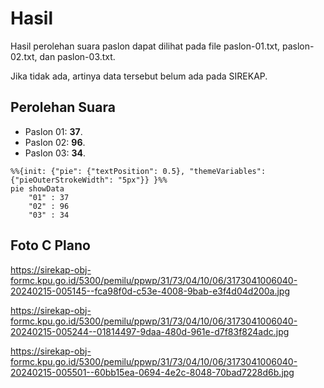 # Hasil

Hasil perolehan suara paslon dapat dilihat pada file paslon-01.txt, paslon-02.txt, dan paslon-03.txt.

Jika tidak ada, artinya data tersebut belum ada pada SIREKAP.

## Perolehan Suara

 * Paslon 01: **37**.
 * Paslon 02: **96**.
 * Paslon 03: **34**.

```mermaid
%%{init: {"pie": {"textPosition": 0.5}, "themeVariables": {"pieOuterStrokeWidth": "5px"}} }%%
pie showData
    "01" : 37
    "02" : 96
    "03" : 34
```
## Foto C Plano

https://sirekap-obj-formc.kpu.go.id/5300/pemilu/ppwp/31/73/04/10/06/3173041006040-20240215-005145--fca98f0d-c53e-4008-9bab-e3f4d04d200a.jpg

https://sirekap-obj-formc.kpu.go.id/5300/pemilu/ppwp/31/73/04/10/06/3173041006040-20240215-005244--01814497-9daa-480d-961e-d7f83f824adc.jpg

https://sirekap-obj-formc.kpu.go.id/5300/pemilu/ppwp/31/73/04/10/06/3173041006040-20240215-005501--60bb15ea-0694-4e2c-8048-70bad7228d6b.jpg

